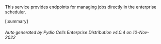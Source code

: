 






This service provides endpoints for managing jobs directly in the enterprise scheduler.

[:summary]

###### Auto generated by Pydio Cells Enterprise Distribution v4.0.4 on 10-Nov-2022
